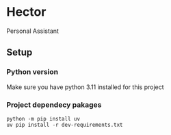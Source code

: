 # Hector
Personal Assistant

## Setup
### Python version
Make sure you have python 3.11 installed for this project

### Project dependecy pakages
```shell
python -m pip install uv
uv pip install -r dev-requirements.txt
```
